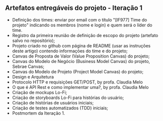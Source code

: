 ## Artefatos entregáveis do projeto - Iteração 1

- Definição dos times: enviar por email com o título "[IF977] Time do projeto" indicando os membros (nome e login) e quem será o líder do time.
- Registro da primeira reunião de definição de escopo do projeto (artefato salvo no repositório);
- Projeto criado no github com página de README (usar as instruções deste artigo) contendo informações do time e do projeto;
- Canvas de Proposta de Valor (Value Proposition Canvas) do projeto;
- Canvas do Modelo de Negócio (Business Model Canvas) do projeto, Sebrae Canvas;
- Canvas do Modelo de Projeto (Project Model Canvas) do projeto;
- Design e Arquitetura
- Protocolo HTTP e requisições GET/POST, by profa. Claudia Melo
- O que é API Rest e como implementar uma?, by profa. Claudia Melo
- Criação de mockups Lo-Fi;
- Criação de storyboards Lo-Fi para histórias do usuário;
- Criação de histórias de usuários iniciais;
- Criação de testes automatizados (TDD) iniciais;
- Postmortem da Iteração 1.
